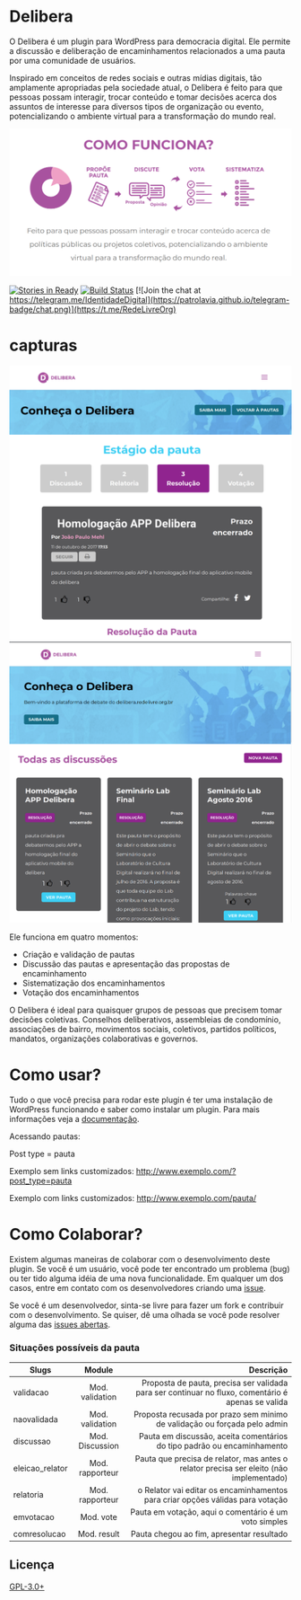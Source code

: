 Delibera
========

O Delibera é um plugin para WordPress para democracia digital. Ele permite a discussão e deliberação de encaminhamentos relacionados a uma pauta por uma comunidade de usuários.

Inspirado em conceitos de redes sociais e outras mídias digitais, tão amplamente apropriadas pela sociedade atual, o Delibera é feito para que pessoas possam interagir, trocar conteúdo e tomar decisões acerca dos assuntos de interesse para diversos tipos de organização ou evento, potencializando o ambiente virtual para a transformação do mundo real.

![Screenshot](./screenshots/como.png)

[![Stories in Ready](https://badge.waffle.io/redelivre/delibera.png?label=ready&title=Ready)](https://waffle.io/redelivre/delibera)
[![Build
Status](http://jenkins.beta.redelivre.org.br:8081/buildStatus/icon?job=Beta%20Delibera)](https://github.com/redelivre/delibera)
[![Join the chat at https://telegram.me/IdentidadeDigital](https://patrolavia.github.io/telegram-badge/chat.png)](https://t.me/RedeLivreOrg)

# capturas
![Screenshot](./screenshots/0.png)
![Screenshot](./screenshots/1.png)

Ele funciona em quatro momentos:
 - Criação e validação de pautas
 -  Discussão das pautas e apresentação das propostas de encaminhamento
 -  Sistematização dos encaminhamentos
 -  Votação dos encaminhamentos

O Delibera é ideal para quaisquer grupos de pessoas que precisem tomar decisões coletivas. Conselhos deliberativos, assembleias de condomínio, associações de bairro, movimentos sociais, coletivos, partidos políticos, mandatos, organizações colaborativas e governos.

Como usar?
==========

Tudo o que você precisa para rodar este plugin é ter uma instalação de WordPress funcionando e saber como instalar um plugin. Para mais informações veja a [documentação](https://github.com/redelivre/delibera/wiki/Home).

Acessando pautas:

Post type = pauta

Exemplo sem links customizados:
http://www.exemplo.com/?post_type=pauta

Exemplo com links customizados:
http://www.exemplo.com/pauta/

Como Colaborar?
===============

Existem algumas maneiras de colaborar com o desenvolvimento deste plugin. Se você é um usuário, você pode ter encontrado um problema (bug) ou ter tido alguma idéia de uma nova funcionalidade. Em qualquer um dos casos, entre em contato com os desenvolvedores criando uma [issue](https://github.com/redelivre/delibera/issues).

Se você é um desenvolvedor, sinta-se livre para fazer um fork e contribuir com o desenvolvimento. Se quiser, dê uma olhada se você pode resolver alguma das [issues abertas](https://github.com/redelivre/delibera/issues).


### Situações possíveis da pauta

| Slugs           | Module          | Descrição  |
| --------------- |:---------------:| -----:|
| validacao       | Mod. validation | Proposta de pauta, precisa ser validada para ser continuar no fluxo, comentário é apenas se valida |
| naovalidada     | Mod. validation | Proposta recusada por prazo sem minimo de validação ou forçada pelo admin |
| discussao       | Mod. Discussion | Pauta em discussão, aceita comentários do tipo padrão ou encaminhamento    |
| eleicao_relator | Mod. rapporteur | Pauta que precisa de relator, mas antes o relator precisa ser eleito (não implementado)   |
| relatoria       | Mod. rapporteur | o Relator vai editar os encaminhamentos para criar opções válidas para votação   |
| emvotacao       | Mod. vote       |  Pauta em votação, aqui o comentário é um voto simples  |
| comresolucao    | Mod. result     |  Pauta chegou ao fim, apresentar resultado  |

## Licença

[GPL-3.0+](LICENSE.txt)
